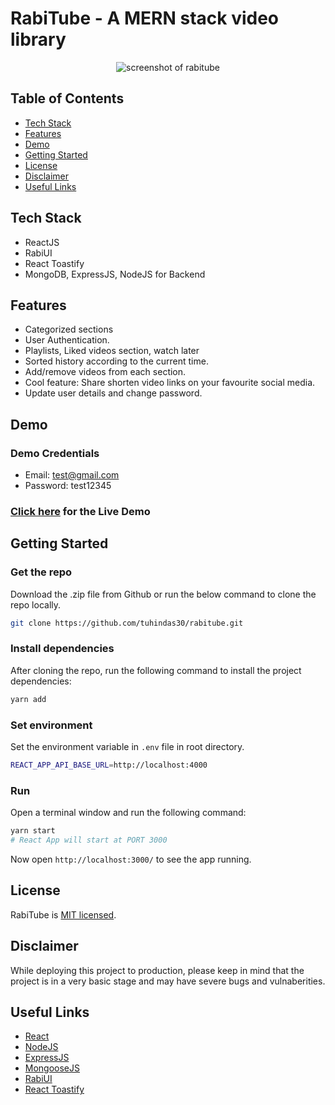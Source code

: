 # RabiTube - A MERN stack video library

<p align="center">
  <img alt="screenshot of rabitube" src="https://i.imgur.com/1ov1NhO.png">
</p>

## Table of Contents

- [Tech Stack](#tech-stack)
- [Features](#features)
- [Demo](#demo)
- [Getting Started](#getting-started)
- [License](#license)
- [Disclaimer](#disclaimer)
- [Useful Links](#useful-links)

## Tech Stack

- ReactJS
- RabiUI
- React Toastify
- MongoDB, ExpressJS, NodeJS for Backend

## Features

- Categorized sections
- User Authentication.
- Playlists, Liked videos section, watch later
- Sorted history according to the current time.
- Add/remove videos from each section.
- Cool feature: Share shorten video links on your favourite social media.
- Update user details and change password.

## Demo

### Demo Credentials

- Email: test@gmail.com
- Password: test12345

### [Click here](https://rabitube.netlify.app/) for the Live Demo

## Getting Started

### Get the repo

Download the .zip file from Github or run the below command to clone the repo locally.

```bash
git clone https://github.com/tuhindas30/rabitube.git
```

### Install dependencies

After cloning the repo, run the following command to install the project dependencies:

```bash
yarn add
```

### Set environment

Set the environment variable in `.env` file in root directory.

```bash
REACT_APP_API_BASE_URL=http://localhost:4000
```

### Run

Open a terminal window and run the following command:

```bash
yarn start
# React App will start at PORT 3000
```

Now open `http://localhost:3000/` to see the app running.

## License

RabiTube is [MIT licensed](http://opensource.org/licenses/MIT).

## Disclaimer

While deploying this project to production, please keep in mind that the project is in a very basic stage and may have severe bugs and vulnaberities.

## Useful Links

- [React](https://reactjs.org/)
- [NodeJS](https://nodejs.org/)
- [ExpressJS](https://expressjs.com/)
- [MongooseJS](https://mongoosejs.com/)
- [RabiUI](https://rabiui.netlify.app/)
- [React Toastify](https://fkhadra.github.io/react-toastify/introduction)
